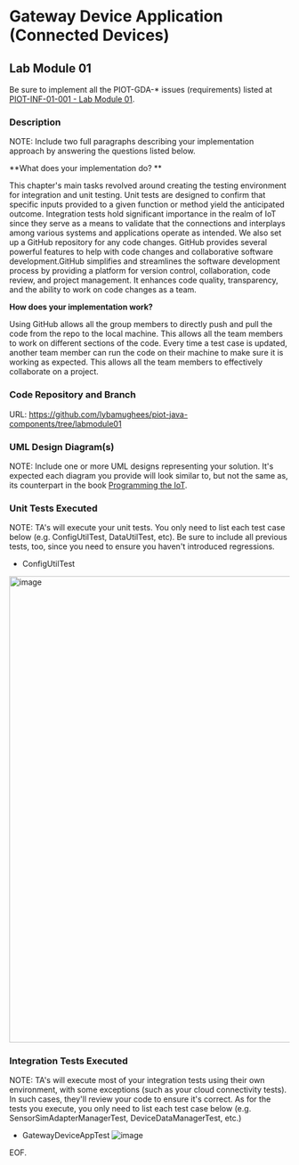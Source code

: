 # Gateway Device Application (Connected Devices)

## Lab Module 01

Be sure to implement all the PIOT-GDA-* issues (requirements) listed at [PIOT-INF-01-001 - Lab Module 01](https://github.com/orgs/programming-the-iot/projects/1#column-9974937).

### Description

NOTE: Include two full paragraphs describing your implementation approach by answering the questions listed below.

**What does your implementation do? **

This chapter's main tasks revolved around creating the testing environment for integration and unit testing. Unit tests are designed to confirm that specific inputs provided to a given function or method yield the anticipated outcome. Integration tests hold significant importance in the realm of IoT since they serve as a means to validate that the connections and interplays among various systems and applications operate as intended. We also set up a GitHub repository for any code changes. GitHub provides several powerful features to help with code changes and collaborative software development.GitHub simplifies and streamlines the software development process by providing a platform for version control, collaboration, code review, and project management. It enhances code quality, transparency, and the ability to work on code changes as a team. 

**How does your implementation work?**

Using GitHub allows all the group members to directly push and pull the code from the repo to the local machine. This allows all the team members to work on different sections of the code. Every time a test case is updated, another team member can run the code on their machine to make sure it is working as expected. This allows all the team members to effectively collaborate on a project.
### Code Repository and Branch

URL: https://github.com/lybamughees/piot-java-components/tree/labmodule01

### UML Design Diagram(s)

NOTE: Include one or more UML designs representing your solution. It's expected each
diagram you provide will look similar to, but not the same as, its counterpart in the
book [Programming the IoT](https://learning.oreilly.com/library/view/programming-the-internet/9781492081401/).


### Unit Tests Executed

NOTE: TA's will execute your unit tests. You only need to list each test case below
(e.g. ConfigUtilTest, DataUtilTest, etc). Be sure to include all previous tests, too,
since you need to ensure you haven't introduced regressions.

- ConfigUtilTest
<img width="837" alt="image" src="https://github.com/lybamughees/book-exercise-docs/assets/66569488/33889b0f-5abf-49dc-a9cd-5ba9e0756588">


### Integration Tests Executed

NOTE: TA's will execute most of your integration tests using their own environment, with
some exceptions (such as your cloud connectivity tests). In such cases, they'll review
your code to ensure it's correct. As for the tests you execute, you only need to list each
test case below (e.g. SensorSimAdapterManagerTest, DeviceDataManagerTest, etc.)

- GatewayDeviceAppTest
![image](https://github.com/lybamughees/book-exercise-docs/assets/66569488/c27b3580-56cc-4537-8e18-1647a6a2834c)

EOF.

